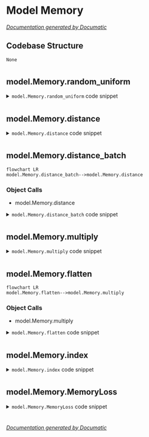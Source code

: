 # Model Memory

[_Documentation generated by Documatic_](https://www.documatic.com)

<!---Documatic-section-Codebase Structure-start--->
## Codebase Structure

<!---Documatic-block-system_architecture-start--->
```mermaid
None
```
<!---Documatic-block-system_architecture-end--->

# #
<!---Documatic-section-Codebase Structure-end--->

<!---Documatic-section-model.Memory.random_uniform-start--->
## model.Memory.random_uniform

<!---Documatic-section-random_uniform-start--->
<!---Documatic-block-model.Memory.random_uniform-start--->
<details>
	<summary><code>model.Memory.random_uniform</code> code snippet</summary>

```python
def random_uniform(shape, low, high, cuda):
    x = torch.rand(*shape)
    result_cpu = (high - low) * x + low
    if cuda:
        return result_cpu.cuda()
    else:
        return result_cpu
```
</details>
<!---Documatic-block-model.Memory.random_uniform-end--->
<!---Documatic-section-random_uniform-end--->

# #
<!---Documatic-section-model.Memory.random_uniform-end--->

<!---Documatic-section-model.Memory.distance-start--->
## model.Memory.distance

<!---Documatic-section-distance-start--->
<!---Documatic-block-model.Memory.distance-start--->
<details>
	<summary><code>model.Memory.distance</code> code snippet</summary>

```python
def distance(a, b):
    return torch.sqrt(((a - b) ** 2).sum()).unsqueeze(0)
```
</details>
<!---Documatic-block-model.Memory.distance-end--->
<!---Documatic-section-distance-end--->

# #
<!---Documatic-section-model.Memory.distance-end--->

<!---Documatic-section-model.Memory.distance_batch-start--->
## model.Memory.distance_batch

<!---Documatic-section-distance_batch-start--->
```mermaid
flowchart LR
model.Memory.distance_batch-->model.Memory.distance
```

### Object Calls

* model.Memory.distance

<!---Documatic-block-model.Memory.distance_batch-start--->
<details>
	<summary><code>model.Memory.distance_batch</code> code snippet</summary>

```python
def distance_batch(a, b):
    (bs, _) = a.shape
    result = distance(a[0], b)
    for i in range(bs - 1):
        result = torch.cat((result, distance(a[i], b)), 0)
    return result
```
</details>
<!---Documatic-block-model.Memory.distance_batch-end--->
<!---Documatic-section-distance_batch-end--->

# #
<!---Documatic-section-model.Memory.distance_batch-end--->

<!---Documatic-section-model.Memory.multiply-start--->
## model.Memory.multiply

<!---Documatic-section-multiply-start--->
<!---Documatic-block-model.Memory.multiply-start--->
<details>
	<summary><code>model.Memory.multiply</code> code snippet</summary>

```python
def multiply(x):
    return functools.reduce(lambda x, y: x * y, x, 1)
```
</details>
<!---Documatic-block-model.Memory.multiply-end--->
<!---Documatic-section-multiply-end--->

# #
<!---Documatic-section-model.Memory.multiply-end--->

<!---Documatic-section-model.Memory.flatten-start--->
## model.Memory.flatten

<!---Documatic-section-flatten-start--->
```mermaid
flowchart LR
model.Memory.flatten-->model.Memory.multiply
```

### Object Calls

* model.Memory.multiply

<!---Documatic-block-model.Memory.flatten-start--->
<details>
	<summary><code>model.Memory.flatten</code> code snippet</summary>

```python
def flatten(x):
    count = multiply(x.size())
    return x.resize_(count)
```
</details>
<!---Documatic-block-model.Memory.flatten-end--->
<!---Documatic-section-flatten-end--->

# #
<!---Documatic-section-model.Memory.flatten-end--->

<!---Documatic-section-model.Memory.index-start--->
## model.Memory.index

<!---Documatic-section-index-start--->
<!---Documatic-block-model.Memory.index-start--->
<details>
	<summary><code>model.Memory.index</code> code snippet</summary>

```python
def index(batch_size, x):
    idx = torch.arange(0, batch_size).long()
    idx = torch.unsqueeze(idx, -1)
    return torch.cat((idx, x), dim=1)
```
</details>
<!---Documatic-block-model.Memory.index-end--->
<!---Documatic-section-index-end--->

# #
<!---Documatic-section-model.Memory.index-end--->

<!---Documatic-section-model.Memory.MemoryLoss-start--->
## model.Memory.MemoryLoss

<!---Documatic-section-MemoryLoss-start--->
<!---Documatic-block-model.Memory.MemoryLoss-start--->
<details>
	<summary><code>model.Memory.MemoryLoss</code> code snippet</summary>

```python
def MemoryLoss(memory):
    (m, d) = memory.size()
    memory_t = torch.t(memory)
    similarity = torch.matmul(memory, memory_t) / 2 + 1 / 2
    identity_mask = torch.eye(m).cuda()
    sim = torch.abs(similarity - identity_mask)
    return torch.sum(sim) / (m * (m - 1))
```
</details>
<!---Documatic-block-model.Memory.MemoryLoss-end--->
<!---Documatic-section-MemoryLoss-end--->

# #
<!---Documatic-section-model.Memory.MemoryLoss-end--->

[_Documentation generated by Documatic_](https://www.documatic.com)